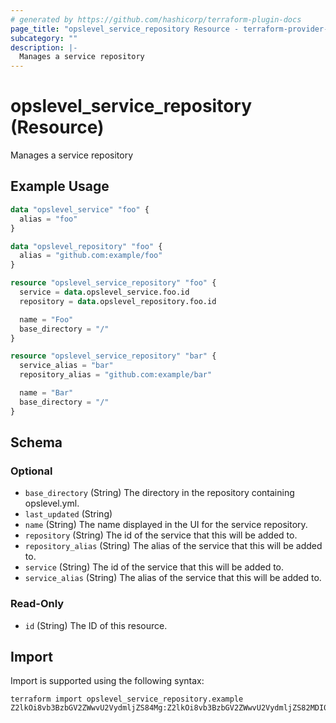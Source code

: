 ```yaml
---
# generated by https://github.com/hashicorp/terraform-plugin-docs
page_title: "opslevel_service_repository Resource - terraform-provider-opslevel"
subcategory: ""
description: |-
  Manages a service repository
---
```


# opslevel_service_repository (Resource)

Manages a service repository

## Example Usage

```terraform
data "opslevel_service" "foo" {
  alias = "foo"
}

data "opslevel_repository" "foo" {
  alias = "github.com:example/foo"
}

resource "opslevel_service_repository" "foo" {
  service = data.opslevel_service.foo.id
  repository = data.opslevel_repository.foo.id

  name = "Foo"
  base_directory = "/"
}

resource "opslevel_service_repository" "bar" {
  service_alias = "bar"
  repository_alias = "github.com:example/bar"

  name = "Bar"
  base_directory = "/"
}
```

<!-- schema generated by tfplugindocs -->
## Schema

### Optional

- `base_directory` (String) The directory in the repository containing opslevel.yml.
- `last_updated` (String)
- `name` (String) The name displayed in the UI for the service repository.
- `repository` (String) The id of the service that this will be added to.
- `repository_alias` (String) The alias of the service that this will be added to.
- `service` (String) The id of the service that this will be added to.
- `service_alias` (String) The alias of the service that this will be added to.

### Read-Only

- `id` (String) The ID of this resource.

## Import

Import is supported using the following syntax:

```shell
terraform import opslevel_service_repository.example Z2lkOi8vb3BzbGV2ZWwvU2VydmljZS84Mg:Z2lkOi8vb3BzbGV2ZWwvU2VydmljZS82MDI0
```

